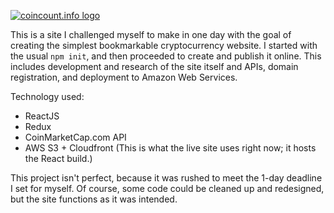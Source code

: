 [![coincount.info logo](https://i.imgur.com/2i3QPqn.png)](https://coincount.info)

This is a site I challenged myself to make in one day with the goal of creating the simplest bookmarkable cryptocurrency website.
I started with the usual `npm init`, and then proceeded to create and publish it online.
This includes development and research of the site itself and APIs, domain registration, and deployment to Amazon Web Services.

Technology used:
- ReactJS
- Redux
- CoinMarketCap.com API
- AWS S3 + Cloudfront (This is what the live site uses right now; it hosts the React build.)

This project isn't perfect, because it was rushed to meet the 1-day deadline I set for myself.
Of course, some code could be cleaned up and redesigned, but the site functions as it was intended.
